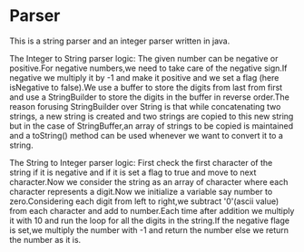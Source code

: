 # Parser
This is a string parser and an integer parser written in java.

The Integer to String parser logic:
    The given number can be negative or positive.For negative numbers,we need to take care of the negative sign.If negative we multiply it by -1 and make it positive and we set a flag (here isNegative to false).We use a buffer to store the digits from last from first and use a StringBuilder to store the digits in the buffer in reverse order.The reason forusing StringBuilder over String is that while concatenating two strings, a new string is created and two strings are copied to this new string but in the case of StringBuffer,an array of strings to be copied is maintained and a toString() method can be used whenever we want to convert it to a string.

The String to Integer parser logic:
    First check the first character of the string if it is negative and if it is set a flag to true and move to next character.Now we consider the string as an array of character where each character represents a digit.Now we initialize a variable say number to zero.Considering each digit from left to right,we subtract '0'(ascii value) from  each character and add to number.Each time after addition we multiply it with 10 and run the loop for all the digits in the string.If the negative flage is set,we multiply the number with -1 and return the number else we return the number as it is.
